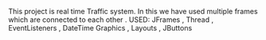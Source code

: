 This project is real time Traffic system. In this we have used multiple frames which are connected to each other .
USED:
JFrames , Thread , EventListeners , DateTime
Graphics , Layouts , JButtons 

